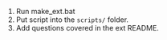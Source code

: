1. Run make_ext.bat <YYYY-MM-DD>
1. Put script into the `scripts/` folder.
1. Add questions covered in the ext README.